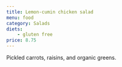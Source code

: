 ```yaml
---
title: Lemon-cumin chicken salad
menu: food
category: Salads
diets:
    - gluten free
price: 8.75
---
```


Pickled carrots, raisins, and organic greens.
